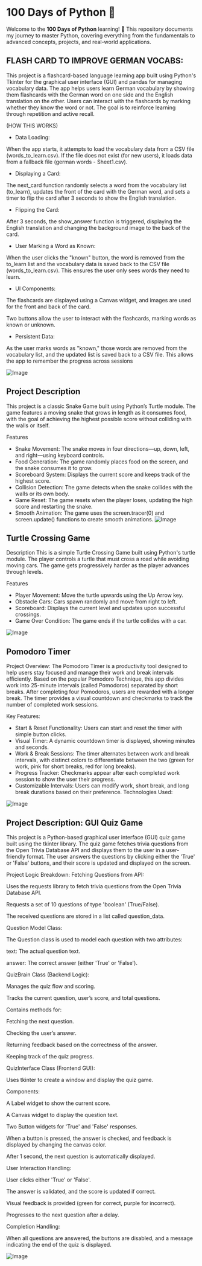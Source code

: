 # 100 Days of Python 🐍

Welcome to the **100 Days of Python** learning! 
🚀 This repository documents my journey to master Python, covering everything from the fundamentals to advanced concepts, projects, and real-world applications.


## FLASH CARD TO IMPROVE GERMAN VOCABS:
This project is a flashcard-based language learning app built using Python's Tkinter for the graphical user interface (GUI) and pandas for managing vocabulary data. The app helps users learn German vocabulary by showing them flashcards with the German word on one side and the English translation on the other. Users can interact with the flashcards by marking whether they know the word or not. The goal is to reinforce learning through repetition and active recall.


(HOW THIS WORKS)
* Data Loading:

When the app starts, it attempts to load the vocabulary data from a CSV file (words_to_learn.csv). If the file does not exist (for new users), it loads data from a fallback file (german words - Sheet1.csv).

* Displaying a Card:

The next_card function randomly selects a word from the vocabulary list (to_learn), updates the front of the card with the German word, and sets a timer to flip the card after 3 seconds to show the English translation.

* Flipping the Card:

After 3 seconds, the show_answer function is triggered, displaying the English translation and changing the background image to the back of the card.

* User Marking a Word as Known:

When the user clicks the "known" button, the word is removed from the to_learn list and the vocabulary data is saved back to the CSV file (words_to_learn.csv). This ensures the user only sees words they need to learn.

* UI Components:

The flashcards are displayed using a Canvas widget, and images are used for the front and back of the card.

Two buttons allow the user to interact with the flashcards, marking words as known or unknown.

* Persistent Data:

As the user marks words as "known," those words are removed from the vocabulary list, and the updated list is saved back to a CSV file. This allows the app to remember the progress across sessions

![Image](https://github.com/user-attachments/assets/bfcf78e8-6ebb-4c0c-ac1b-d357181e1298)



## Project Description
This project is a classic Snake Game built using Python’s Turtle module. The game features a moving snake that grows in length as it consumes food, with the goal of achieving the highest possible score without colliding with the walls or itself.

Features
* Snake Movement: The snake moves in four directions—up, down, left, and right—using keyboard controls.
* Food Generation: The game randomly places food on the screen, and the snake consumes it to grow.
* Scoreboard System: Displays the current score and keeps track of the highest score.
* Collision Detection: The game detects when the snake collides with the walls or its own body.
* Game Reset: The game resets when the player loses, updating the high score and restarting the snake.
* Smooth Animation: The game uses the screen.tracer(0) and screen.update() functions to create smooth animations.
![Image](https://github.com/user-attachments/assets/3addd781-fd45-40cf-9c82-636942827c06)
## Turtle Crossing Game
Description
This is a simple Turtle Crossing Game built using Python's turtle module. The player controls a turtle that must cross a road while avoiding moving cars. The game gets progressively harder as the player advances through levels.

Features
* Player Movement: Move the turtle upwards using the Up Arrow key.
* Obstacle Cars: Cars spawn randomly and move from right to left.
* Scoreboard: Displays the current level and updates upon successful crossings.
* Game Over Condition: The game ends if the turtle collides with a car.

![Image](https://github.com/user-attachments/assets/7c6c553f-6285-4973-ab65-79179eaa7df9)



## Pomodoro Timer
Project Overview: The Pomodoro Timer is a productivity tool designed to help users stay focused and manage their work and break intervals efficiently. Based on the popular Pomodoro Technique, this app divides work into 25-minute intervals (called Pomodoros) separated by short breaks. After completing four Pomodoros, users are rewarded with a longer break. The timer provides a visual countdown and checkmarks to track the number of completed work sessions.

Key Features:

* Start & Reset Functionality: Users can start and reset the timer with simple button clicks.
* Visual Timer: A dynamic countdown timer is displayed, showing minutes and seconds.
* Work & Break Sessions: The timer alternates between work and break intervals, with distinct colors to differentiate between the two (green for work, pink for short breaks, red for long breaks).
* Progress Tracker: Checkmarks appear after each completed work session to show the user their progress.
* Customizable Intervals: Users can modify work, short break, and long break durations based on their preference.
Technologies Used:

![Image](https://github.com/user-attachments/assets/14a6835b-0830-4b73-9831-8e4cfeec78f6)




## Project Description: GUI Quiz Game
This project is a Python-based graphical user interface (GUI) quiz game built using the tkinter library. The quiz game fetches trivia questions from the Open Trivia Database API and displays them to the user in a user-friendly format. The user answers the questions by clicking either the 'True' or 'False' buttons, and their score is updated and displayed on the screen.

 Project Logic Breakdown:
Fetching Questions from API:

Uses the requests library to fetch trivia questions from the Open Trivia Database API.

Requests a set of 10 questions of type 'boolean' (True/False).

The received questions are stored in a list called question_data.

Question Model Class:

The Question class is used to model each question with two attributes:

text: The actual question text.

answer: The correct answer (either 'True' or 'False').

QuizBrain Class (Backend Logic):

Manages the quiz flow and scoring.

Tracks the current question, user’s score, and total questions.

Contains methods for:

Fetching the next question.

Checking the user’s answer.

Returning feedback based on the correctness of the answer.

Keeping track of the quiz progress.

QuizInterface Class (Frontend GUI):

Uses tkinter to create a window and display the quiz game.

Components:

A Label widget to show the current score.

A Canvas widget to display the question text.

Two Button widgets for 'True' and 'False' responses.

When a button is pressed, the answer is checked, and feedback is displayed by changing the canvas color.

After 1 second, the next question is automatically displayed.

User Interaction Handling:

User clicks either 'True' or 'False'.

The answer is validated, and the score is updated if correct.

Visual feedback is provided (green for correct, purple for incorrect).

Progresses to the next question after a delay.

Completion Handling:

When all questions are answered, the buttons are disabled, and a message indicating the end of the quiz is displayed.


![Image](https://github.com/user-attachments/assets/30b01a76-d9ae-4843-b670-2706d40a4260)
